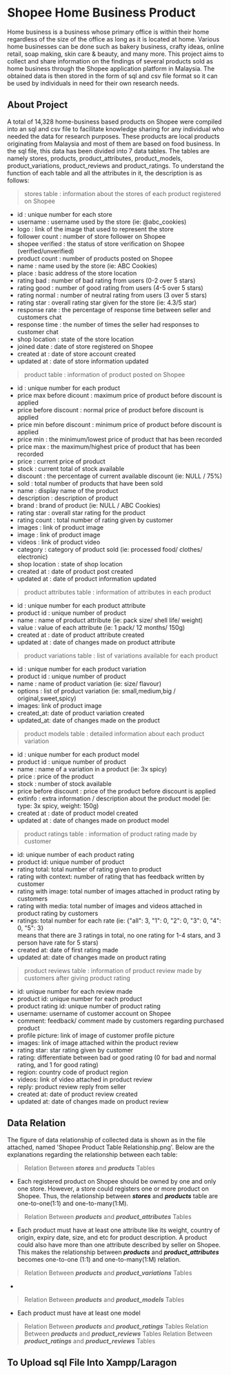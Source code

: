 # Shopee Home Business Product
Home business is a business whose primary office is within their home regardless of the size of the office as long as it is located at home. Various home businesses can be done such as bakery business, crafty ideas, online retail, soap making, skin care &amp; beauty, and many more. This project aims to collect and share information on the findings of several products sold as home business through the Shopee application platform in Malaysia. The obtained data is then stored in the form of sql and csv file format so it can be used by individuals in need for their own research needs.
## About Project
A total of 14,328 home-business based products on Shopee were compiled into an sql and csv file to facilitate knowledge sharing for any individual who needed the data for research purposes. These products are local products originating from Malaysia and most of them are based on food business. In the sql file, this data has been divided into 7 data tables. The tables are namely stores, products, product_attributes, product_models, product_variations, product_reviews and product_ratings. To understand the function of each table and all the attributes in it, the description is as follows:
> stores table : information about the stores of each product registered on Shopee
- id : unique number for each store
- username : username used by the store (ie: @abc_cookies)
- logo : link of the image that used to represent the store
- follower count : number of store follower on Shopee
- shopee verified : the status of store verification on Shopee (verified/unverified)
- product count : number of products posted on Shopee
- name : name used by the store (ie: ABC Cookies)
- place : basic address of the store location
- rating bad : number of bad rating from users (0-2 over 5 stars)
- rating good : number of good rating from users (4-5 over 5 stars)
- rating normal : number of neutral rating from users (3 over 5 stars)
- rating star : overall rating star given for the store (ie: 4.3/5 star)
- response rate : the percentage of response time between seller and customers chat
- response time : the number of times the seller had responses to customer chat
- shop location : state of the store location
- joined date : date of store registered on Shopee
- created at : date of store account created 
- updated at : date of store information updated
> product table : information of product posted on Shopee
- id : unique number for each product
- price max before dicount : maximum price of product before discount is applied
- price before discount : normal price of product before discount is applied
- price min before discount : minimum price of product before discount is applied
- price min : the minimum/lowest price of product that has been recorded
- price max : the maximum/highest price of product that has been recorded
- price : current price of product
- stock : current total of stock available
- discount : the percentage of current available discount (ie: NULL / 75%)
- sold : total number of products that have been sold
- name : display name of the product
- description : description of product
- brand : brand of product (ie: NULL / ABC Cookies)
- rating star : overall star rating for the product
- rating count : total number of rating given by customer
- images : link of product image
- image : link of product image
- videos : link of product video
- category : category of product sold (ie: processed food/ clothes/ electronic)
- shop location : state of shop location
- created at : date of product post created
- updated at : date of product information updated
> product attributes table : information of attributes in each product
- id : unique number for each product attribute
- product id : unique number of product
- name : name of product attribute (ie: pack size/ shell life/ weight)
- value : value of each attribute (ie: 1 pack/ 12 months/ 150g)
- created at : date of product attribute created
- updated at : date of changes made on product attribute
> product variations table : list of variations available for each product
- id : unique number for each product variation
- product id : unique number of product
- name : name of product variation (ie: size/ flavour)
- options : list of product variation (ie: small,medium,big / original,sweet,spicy)
- images: link of product image
- created_at: date of product variation created
- updated_at: date of changes made on the product
> product models table : detailed information about each product variation
- id : unique number for each product model
- product id : unique number of product
- name : name of a variation in a product (ie: 3x spicy)
- price : price of the product
- stock : number of stock available
- price before discount :  price of the product before discount is applied
- extinfo : extra information / description about the product model (ie: type: 3x spicy, weight: 150g)
- created at : date of product model created
- updated at :  date of changes made on product model
> product ratings table : information of product rating made by customer
- id: unique number of each product rating
- product id: unique number of product
- rating total: total number of rating given to product
- rating with context: number of rating that has feedback written by customer
- rating with image: total number of images attached in product rating by customers
- rating with media: total number of images and videos attached in product rating by customers
- ratings: total number for each rate (ie: {"all": 3, "1": 0, "2": 0, "3": 0, "4": 0, "5": 3} <br> means that there are 3 ratings in total, no one rating for 1-4 stars, and 3 person have rate for 5 stars)
- created at: date of first rating made
- updated at: date of changes made on product rating
> product reviews table : information of product review made by customers after giving product rating
- id: unique number for each review made
- product id: unique number for each product
- product rating id: unique number of product rating
- username: username of customer account on Shopee
- comment: feedback/ comment made by customers regarding purchased product
- profile picture: link of image of customer profile picture
- images: link of image attached within the product review
- rating star: star rating given by customer
- rating: differentiate between bad or good rating (0 for bad and normal rating, and 1 for good rating)
- region: country code of product region
- videos: link of video attached in product review
- reply: product review reply from seller
- created at: date of product review created
- updated at: date of changes made on product review
## Data Relation
The figure of data relationship of collected data is shown as in the file attached, named 'Shopee Product Table Relationship.png'. Below are the explanations regarding the relationship between each table:
> Relation Between ***stores*** and ***products*** Tables
 - Each registered product on Shopee should be owned by one and only one store. However, a store could registers one or more product on Shopee. Thus, the relationship between ***stores*** and ***products*** table are one-to-one(1:1) and one-to-many(1:M).
> Relation Between ***products*** and ***product_attributes*** Tables
- Each product must have at least one attribute like its weight, country of origin, expiry date, size, and etc for product description. A product could also have more than one attribute described by seller on Shopee. This makes the relationship between ***products*** and ***product_attributes*** becomes one-to-one (1:1) and one-to-many(1:M) relation.
> Relation Between ***products*** and ***product_variations*** Tables
- 
> Relation Between ***products*** and ***product_models*** Tables
- Each product must have at least one model 

> Relation Between ***products*** and ***product_ratings*** Tables
> Relation Between ***products*** and ***product_reviews*** Tables
> Relation Between ***product_ratings*** and ***product_reviews*** Tables
## To Upload sql File Into Xampp/Laragon
